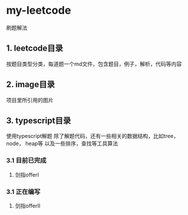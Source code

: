 # my-leetcode

刷题解法

## 1. leetcode目录
按题目类型分类，每道题一个md文件，包含题目，例子，解析，代码等内容

## 2. image目录
项目里所引用的图片
## 3. typescript目录
使用typescript解题
除了解题代码，还有一些相关的数据结构，比如tree， node， heap等
以及一些排序，查找等工具算法
### 3.1 目前已完成
1. 剑指offerI

### 3.1 正在编写
1. 剑指offerII

